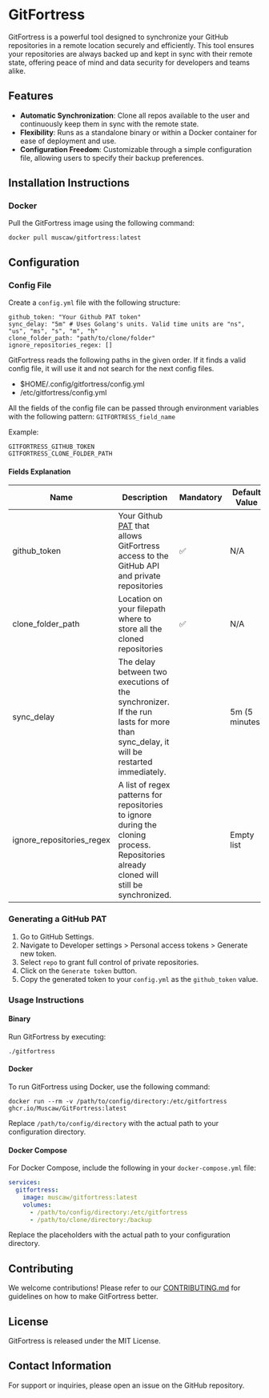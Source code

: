 # GitFortress

GitFortress is a powerful tool designed to synchronize your GitHub repositories in a remote location securely and efficiently. This tool ensures your repositories are always backed up and kept in sync with their remote state, offering peace of mind and data security for developers and teams alike.

## Features
- **Automatic Synchronization**: Clone all repos available to the user and continuously keep them in sync with the remote state.
- **Flexibility**: Runs as a standalone binary or within a Docker container for ease of deployment and use.
- **Configuration Freedom**: Customizable through a simple configuration file, allowing users to specify their backup preferences.

## Installation Instructions

### Docker
Pull the GitFortress image using the following command:
```
docker pull muscaw/gitfortress:latest
```

## Configuration

### Config File
Create a `config.yml` file with the following structure:
```
github_token: "Your Github PAT token"
sync_delay: "5m" # Uses Golang's units. Valid time units are "ns", "us", "ms", "s", "m", "h"
clone_folder_path: "path/to/clone/folder"
ignore_repositories_regex: []
```

GitFortress reads the following paths in the given order. If it finds a valid config file, it will use it and not search for the next config files.
- $HOME/.config/gitfortress/config.yml
- /etc/gitfortress/config.yml

All the fields of the config file can be passed through environment variables with the following pattern:
`GITFORTRESS_field_name`

Example:
```
GITFORTRESS_GITHUB_TOKEN
GITFORTRESS_CLONE_FOLDER_PATH
```

#### Fields Explanation

| Name                      | Description                                                                                                                                                                                                      | Mandatory          | Default Value  | Environment variable override         |
|---------------------------|------------------------------------------------------------------------------------------------------------------------------------------------------------------------------------------------------------------|--------------------|----------------|---------------------------------------|
| github_token              | Your Github [PAT](https://docs.github.com/en/authentication/keeping-your-account-and-data-secure/managing-your-personal-access-tokens) that allows GitFortress access to the GitHub API and private repositories | :white_check_mark: | N/A            | GITFORTRESS_GITHUB_TOKEN              |
| clone_folder_path         | Location on your filepath where to store all the cloned repositories                                                                                                                                             | :white_check_mark: | N/A            | GITFORTRESS_CLONE_FOLDER_PATH         |
| sync_delay                | The delay between two executions of the synchronizer. If the run lasts for more than sync_delay, it will be restarted immediately.                                                                               |                    | 5m (5 minutes) | GITFORTRESS_SYNC_DELAY                |
| ignore_repositories_regex | A list of regex patterns for repositories to ignore during the cloning process. Repositories already cloned will still be synchronized.                                                                          |                    | Empty list     | GITFORTRESS_IGNORE_REPOSITORIES_REGEX |



### Generating a GitHub PAT
1. Go to GitHub Settings.
2. Navigate to Developer settings > Personal access tokens > Generate new token.
3. Select `repo` to grant full control of private repositories.
4. Click on the `Generate token` button.
5. Copy the generated token to your `config.yml` as the `github_token` value.

### Usage Instructions

#### Binary
Run GitFortress by executing:
```
./gitfortress
```

#### Docker
To run GitFortress using Docker, use the following command:
```
docker run --rm -v /path/to/config/directory:/etc/gitfortress ghcr.io/Muscaw/GitFortress:latest
```
Replace `/path/to/config/directory` with the actual path to your configuration directory.

#### Docker Compose
For Docker Compose, include the following in your `docker-compose.yml` file:
```yaml
services:
  gitfortress:
    image: muscaw/gitfortress:latest
    volumes:
      - /path/to/config/directory:/etc/gitfortress
      - /path/to/clone/directory:/backup
```
Replace the placeholders with the actual path to your configuration directory.


## Contributing
We welcome contributions! Please refer to our [CONTRIBUTING.md](CONTRIBUTING.md) for guidelines on how to make GitFortress better.

## License
GitFortress is released under the MIT License.

## Contact Information
For support or inquiries, please open an issue on the GitHub repository.
